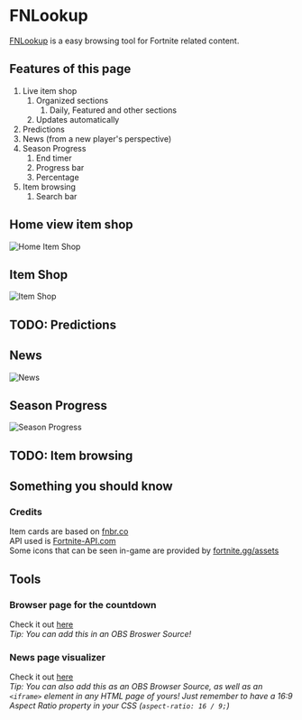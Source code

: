# FNLookup
[FNLookup](https://tposejank.github.io/fnlookup/) is a easy browsing tool for Fortnite related content.

## Features of this page
1. Live item shop
    1. Organized sections
        1. Daily, Featured and other sections
    2. Updates automatically
2. Predictions
3. News (from a new player's perspective)
4. Season Progress
    1. End timer
    2. Progress bar
    3. Percentage
5. Item browsing
    1. Search bar

## Home view item shop
![Home Item Shop](https://cdn.discordapp.com/attachments/1050911269433118720/1050911932787458160/image.png)

## Item Shop
![Item Shop](https://cdn.discordapp.com/attachments/1050911269433118720/1050947159010312222/image.png)

## TODO: Predictions

## News
![News](https://cdn.discordapp.com/attachments/1050911269433118720/1050911281026183178/image.png)

## Season Progress
![Season Progress](https://cdn.discordapp.com/attachments/1050911269433118720/1050912285721374831/image.png)

## TODO: Item browsing

## Something you should know
### Credits

Item cards are based on [fnbr.co](https://www.fnbr.co)  
API used is [Fortnite-API.com](https://www.Fortnite-API.com)  
Some icons that can be seen in-game are provided by [fortnite.gg/assets](https://www.fortnite.gg/assets)

## Tools
### Browser page for the countdown

Check it out [here](https://tposejank.github.io/fnlookup/progress-data/season-timer/index.html)  
*Tip: You can add this in an OBS Broswer Source!*

### News page visualizer

Check it out [here](https://tposejank.github.io/fnlookup/news/index.html)  
*Tip: You can also add this as an OBS Browser Source, as well as an `<iframe>` element in any HTML page of yours! Just remember to have a 16:9 Aspect Ratio property in your CSS (`aspect-ratio: 16 / 9;`)*